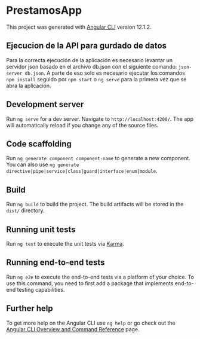 # PrestamosApp

This project was generated with [Angular CLI](https://github.com/angular/angular-cli) version 12.1.2.

## Ejecucion de la API para gurdado de datos
Para la correcta ejecución de la aplicación es necesario levantar un servidor json basado en el archivo db.json con el siguiente comando:
`json-server db.json`.
A parte de eso solo es necesario ejecutar los comandos `npm install` seguido por `npm start` o `ng serve` para la primera vez que se
abra la aplicación.
## Development server

Run `ng serve` for a dev server. Navigate to `http://localhost:4200/`. The app will automatically reload if you change any of the source files.

## Code scaffolding

Run `ng generate component component-name` to generate a new component. You can also use `ng generate directive|pipe|service|class|guard|interface|enum|module`.

## Build

Run `ng build` to build the project. The build artifacts will be stored in the `dist/` directory.

## Running unit tests

Run `ng test` to execute the unit tests via [Karma](https://karma-runner.github.io).

## Running end-to-end tests

Run `ng e2e` to execute the end-to-end tests via a platform of your choice. To use this command, you need to first add a package that implements end-to-end testing capabilities.

## Further help

To get more help on the Angular CLI use `ng help` or go check out the [Angular CLI Overview and Command Reference](https://angular.io/cli) page.
